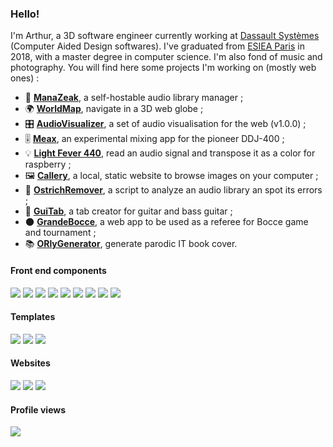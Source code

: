 ### Hello!

I'm Arthur, a 3D software engineer currently working at [Dassault Systèmes](https://www.3ds.com/) (Computer Aided Design softwares). I've graduated from [ESIEA Paris](https://www.esiea.fr/) in 2018, with a master degree in computer science. I'm also fond of music and photography. You will find here some projects I'm working on (mostly web ones) :

- 🎵 [**ManaZeak**](https://github.com/ManaZeak/ManaZeak), a self-hostable audio library manager ;
- 🌍 [**WorldMap**](https://github.com/ArthurBeaulieu/WorldMap), navigate in a 3D web globe ;
- 🎛️ [**AudioVisualizer**](https://github.com/ArthurBeaulieu/AudioVisualizer), a set of audio visualisation for the web (v1.0.0) ;
- 🎚️ [**Meax**](https://github.com/ArthurBeaulieu/Meax), an experimental mixing app for the pioneer DDJ-400 ;
- 💡 [**Light Fever 440**](https://github.com/Asiberus/Light-Fever-440), read an audio signal and transpose it as a color for raspberry ;
- 🖼️ [**Callery**](https://github.com/ArthurBeaulieu/Callery), a local, static website to browse images on your computer ;
- 🦃 [**OstrichRemover**](https://github.com/ArthurBeaulieu/OstrichRemover), a script to analyze an audio library an spot its errors ;
- 🎸 [**GuiTab**](https://github.com/ArthurBeaulieu/GuiTab), a tab creator for guitar and bass guitar ;
- 🌑 [**GrandeBocce**](https://github.com/ArthurBeaulieu/GrandeBocce), a web app to be used as a referee for Bocce game and tournament ;
- 📚 [**ORlyGenerator**](https://github.com/ArthurBeaulieu/ORlyGenerator), generate parodic IT book cover.

#### Front end components

[![](https://badgen.net/badge/BeatDetect.js/1.0.0/yellow)](https://github.com/ArthurBeaulieu/BeatDetect.js)
[![](https://badgen.net/badge/Shortcut.js/1.0.1/yellow)](https://github.com/ArthurBeaulieu/Shortcut.js)
[![](https://badgen.net/badge/Notification.js/1.1.0/yellow)](https://github.com/ArthurBeaulieu/Notification.js)
[![](https://badgen.net/badge/Logger.js/1.2.0/yellow)](https://github.com/ArthurBeaulieu/Logger.js)
[![](https://badgen.net/badge/CustomEvents.js/1.2.1/yellow)](https://github.com/ArthurBeaulieu/CustomEvents.js)
[![](https://badgen.net/badge/KolorPick/0.1.0/yellow)](https://github.com/ArthurBeaulieu/KolorPick)
[![](https://badgen.net/badge/Kom.js/0.1.0/yellow)](https://github.com/ArthurBeaulieu/Kom.js)
[![](https://badgen.net/badge/TreeList.js/0.0.1/yellow)](https://github.com/ArthurBeaulieu/TreeList.js)
[![](https://badgen.net/badge/ScrollBar.js/0.1.0/yellow)](https://github.com/ArthurBeaulieu/ScrollBar.js)

#### Templates

[![](https://badgen.net/badge/FrontBase/1.0.0/yellow)](https://github.com/ArthurBeaulieu/FrontBase)
[![](https://badgen.net/badge/UserStack/1.0.0/yellow)](https://github.com/ArthurBeaulieu/UserStack)
[![](https://badgen.net/badge/BlogMaker/0.0.1/yellow)](https://github.com/ArthurBeaulieu/BlogMaker)

#### Websites

[![](https://badgen.net/badge/nac.band/1.0.0/yellow)](https://github.com/Messe-Basse-Production/nac.band)
[![](https://badgen.net/badge/theforge.band/0.0.1/yellow)](https://github.com/Messe-Basse-Production/theforge.band)
[![](https://badgen.net/badge/messe-basse-production.com/0.0.1/yellow)](https://github.com/Messe-Basse-Production/messe-basse-production.com)

#### Profile views

![](https://komarev.com/ghpvc/?username=ArthurBeaulieu&color=blue)
